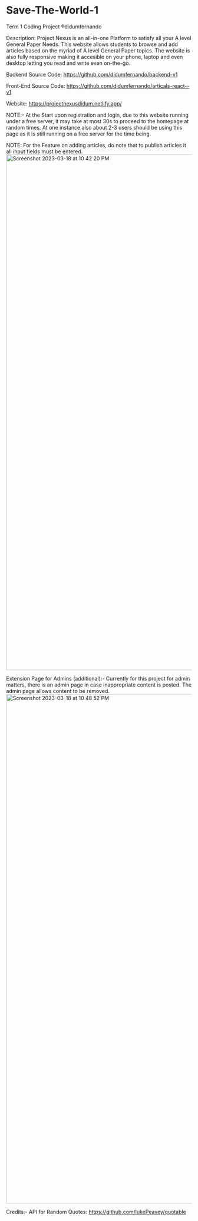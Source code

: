 # Save-The-World-1
Term 1 Coding Project ®didumfernando

Description: Project Nexus is an all-in-one Platform to satisfy all your A level General Paper Needs. This website allows students to browse and add articles based on the myriad of A level General Paper topics. The website is also fully responsive making it accesible on your phone, laptop and even desktop letting you read and write even on-the-go.

Backend Source Code: https://github.com/didumfernando/backend-v1 

Front-End Source Code: https://github.com/didumfernando/articals-react--v1

Website: https://projectnexusdidum.netlify.app/ 

NOTE:- At the Start upon registration and login, due to this website running under a free server, it may take at most 30s to proceed to the homepage at random times. At one instance also about 2-3 users should be using this page as it is still running on a free server for the time being.

NOTE: For the Feature on adding articles, do note that to publish articles it all input fields must be entered.
<img width="1400" alt="Screenshot 2023-03-18 at 10 42 20 PM" src="https://user-images.githubusercontent.com/118650079/226113062-7dbba735-ee64-4840-bd86-6e7d850bd812.png">


Extension Page for Admins (additional):-
Currently for this project for admin matters, there is an admin page in case inappropriate content is posted. The admin page allows content to be removed.
<img width="1383" alt="Screenshot 2023-03-18 at 10 48 52 PM" src="https://user-images.githubusercontent.com/118650079/226113260-275b4e54-a792-4db3-a0c3-e655fdfda07c.png">

Credits:-
API for Random Quotes: https://github.com/lukePeavey/quotable
